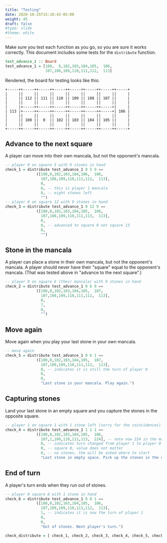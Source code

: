 ```yaml
---
title: "Testing"
date: 2020-10-25T15:18:43-05:00
weight: 45
draft: false
#type: slide
#theme: white
---
```


Make sure you test each function as you go, so you are sure it works
correctly. This document includes some tests for the `distribute`
function.

```haskell
test_advance_1 :: Board
test_advance_1 = [100,  0,102,103,104,105,  106,
                  107,108,109,110,111,112,  113]
```

Rendered, the board for testing looks like this:
```
+-----++-----++-----++-----++-----++-----++-----++-----+
|     ||     ||     ||     ||     ||     ||     ||     |
|     || 112 || 111 || 110 || 109 || 108 || 107 ||     |
|     ||     ||     ||     ||     ||     ||     ||     |
|     |+-----++-----++-----++-----++-----++-----+|     |
| 113 |+-----++-----++-----++-----++-----++-----+| 106 |
|     ||     ||     ||     ||     ||     ||     ||     |
|     || 100 ||  0  || 102 || 103 || 104 || 105 ||     |
|     ||     ||     ||     ||     ||     ||     ||     |
+-----++-----++-----++-----++-----++-----++-----++-----+
```

## Advance to the next square

A player can move into their own mancala, but not the opponent's
mancala.

```haskell
-- player 0 on square 5 with 9 stones in hand
check_1 = distribute test_advance_1 0 5 9 == 
              ([100,0,102,103,104,106,  106,
                107,108,109,110,111,112,  113],
                0,
                6, -- this is player 1 mancala
                8, -- eight stones left
                "")
-- player 0 on square 12 with 9 stones in hand
check_3 = distribute test_advance_1 0 12 9 == 
              ([100,0,102,103,104,105,  106,
                107,108,109,110,111,113,  113],
                0,
                0, -- advanced to square 0 not square 13
                8, 
                "")
```

## Stone in the mancala

A player can place a stone in their own mancala, but not the
opponent's mancala. A player should never have their "square" equal to
the opponent's mancala. (That was tested above in "advance to the next square".)

```haskell
-- player 0 on square 6 (their mancala) with 9 stones in hand
check_2 = distribute test_advance_1 0 6 9 == 
              ([100,0,102,103,104,105,  107,
                107,108,109,110,111,112,  113],
                0,
                7,
                8, 
                "")

```

## Move again

Move again when you play your last stone in your own mancala.

```haskell
-- move again
check_5 = distribute test_advance_1 0 6 1 ==
              ([100,0,102,103,104,105,  107,
                107,108,109,110,111,112,  113],
                0, -- indicates it is still the turn of player 0
                0,
                0, 
                "Last stone in your mancala. Play again.")
```

## Capturing stones

Land your last stone in an empty square and you capture the stones in
the opposite square.

```haskell
-- player 1 on square 1 with 1 stone left (sorry for the coincidences)
check_4 = distribute test_advance_1 1 1 1 ==
              ([100,0,102,103,104,105,  106,
                107,1,109,110,111,113,  224], -- note now 224 in the mancala
                0, -- indicates turn changed from player 1 to player 0
                0, -- square 0, value does not matter
                0, -- no stones, the will be asked where to start
                "Last stone in empty space. Pick up the stones in the opposite square.")
```


## End of turn

A player's turn ends when they run out of stones.
  
```haskell
-- player 0 square 8 with 1 stone in hand
check_6 = distribute test_advance_1 0 8 1 ==
              ([100,0,102,103,104,105,  106,
                107,109,109,110,111,112,  113],
                1, -- indicates it is now the turn of player 1
                0,
                0, 
                "Out of stones. Next player's turn.")
```

```haskell
check_distribute = [ check_1, check_2, check_3, check_4, check_5, check_6 ]
```
